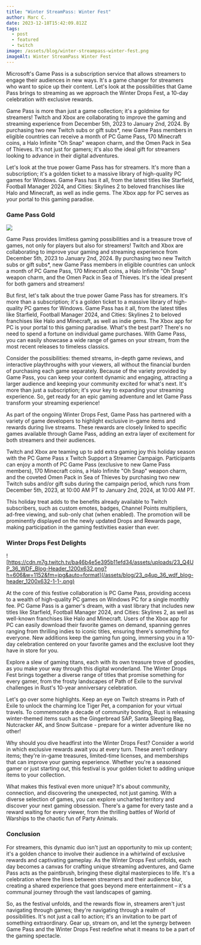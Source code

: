 ```yaml
---
title: "Winter StreamPass: Winter Fest"
author: Marc C.
date: 2023-12-18T15:42:09.812Z
tags:
  - post
  - featured
  - twitch
image: /assets/blog/winter-streampass-winter-fest.png
imageAlt: Winter StreamPass Winter Fest
---
```

Microsoft's Game Pass is a subscription service that allows streamers to engage their audiences in new ways. It's a game changer for streamers who want to spice up their content. Let's look at the possibilities that Game Pass brings to streaming as we approach the Winter Drops Fest, a 10-day celebration with exclusive rewards.

Game Pass is more than just a game collection; it's a goldmine for streamers! Twitch and Xbox are collaborating to improve the gaming and streaming experience from December 5th, 2023 to January 2nd, 2024. By purchasing two new Twitch subs or gift subs*, new Game Pass members in eligible countries can receive a month of PC Game Pass, 170 Minecraft coins, a Halo Infinite "Oh Snap" weapon charm, and the Omen Pack in Sea of Thieves. It's not just for gamers; it's also the ideal gift for streamers looking to advance in their digital adventures.

Let's look at the true power Game Pass has for streamers. It's more than a subscription; it's a golden ticket to a massive library of high-quality PC games for Windows. Game Pass has it all, from the latest titles like Starfield, Football Manager 2024, and Cities: Skylines 2 to beloved franchises like Halo and Minecraft, as well as indie gems. The Xbox app for PC serves as your portal to this gaming paradise.



### Game Pass Gold

![](/assets/blog/gpg.png)

Game Pass provides limitless gaming possibilities and is a treasure trove of games, not only for players but also for streamers! Twitch and Xbox are collaborating to improve your gaming and streaming experience from December 5th, 2023 to January 2nd, 2024. By purchasing two new Twitch subs or gift subs*, new Game Pass members in eligible countries can unlock a month of PC Game Pass, 170 Minecraft coins, a Halo Infinite "Oh Snap" weapon charm, and the Omen Pack in Sea of Thieves. It's the ideal present for both gamers and streamers!

But first, let's talk about the true power Game Pass has for streamers. It's more than a subscription; it's a golden ticket to a massive library of high-quality PC games for Windows. Game Pass has it all, from the latest titles like Starfield, Football Manager 2024, and Cities: Skylines 2 to beloved franchises like Halo and Minecraft, as well as indie gems. The Xbox app for PC is your portal to this gaming paradise. What's the best part? There's no need to spend a fortune on individual game purchases. With Game Pass, you can easily showcase a wide range of games on your stream, from the most recent releases to timeless classics.

Consider the possibilities: themed streams, in-depth game reviews, and interactive playthroughs with your viewers, all without the financial burden of purchasing each game separately. Because of the variety provided by Game Pass, you can keep your content dynamic and engaging, attracting a larger audience and keeping your community excited for what's next. It's more than just a subscription; it's your key to expanding your streaming experience. So, get ready for an epic gaming adventure and let Game Pass transform your streaming experience!

As part of the ongoing Winter Drops Fest, Game Pass has partnered with a variety of game developers to highlight exclusive in-game items and rewards during live streams. These rewards are closely linked to specific games available through Game Pass, adding an extra layer of excitement for both streamers and their audiences.

Twitch and Xbox are teaming up to add extra gaming joy this holiday season with the PC Game Pass x Twitch Support a Streamer Campaign. Participants can enjoy a month of PC Game Pass (exclusive to new Game Pass members), 170 Minecraft coins, a Halo Infinite "Oh Snap" weapon charm, and the coveted Omen Pack in Sea of Thieves by purchasing two new Twitch subs and/or gift subs during the campaign period, which runs from December 5th, 2023, at 10:00 AM PT to January 2nd, 2024, at 10:00 AM PT.

This holiday treat adds to the benefits already available to Twitch subscribers, such as custom emotes, badges, Channel Points multipliers, ad-free viewing, and sub-only chat (when enabled). The promotion will be prominently displayed on the newly updated Drops and Rewards page, making participation in the gaming festivities easier than ever.



### Winter Drops Fest Delights

![https://cdn.m7g.twitch.tv/ba46b4e5e395b11efd34/assets/uploads/23_Q4UP_36_WDF_Blog-Header_1200x632.png?h=606&w=1152&fm=jpg&auto=format](/assets/blog/23_q4up_36_wdf_blog-header_1200x632-1-1-.png)

At the core of this festive collaboration is PC Game Pass, providing access to a wealth of high-quality PC games on Windows PC for a single monthly fee. PC Game Pass is a gamer's dream, with a vast library that includes new titles like Starfield, Football Manager 2024, and Cities: Skylines 2, as well as well-known franchises like Halo and Minecraft. Users of the Xbox app for PC can easily download their favorite games on demand, spanning genres ranging from thrilling indies to iconic titles, ensuring there's something for everyone. New additions keep the gaming fun going, immersing you in a 10-day celebration centered on your favorite games and the exclusive loot they have in store for you. 

Explore a slew of gaming titans, each with its own treasure trove of goodies, as you make your way through this digital wonderland. The Winter Drops Fest brings together a diverse range of titles that promise something for every gamer, from the frosty landscapes of Path of Exile to the survival challenges in Rust's 10-year anniversary celebration.

Let's go over some highlights. Keep an eye on Twitch streams in Path of Exile to unlock the charming Ice Tiger Pet, a companion for your virtual travels. To commemorate a decade of community bonding, Rust is releasing winter-themed items such as the Gingerbread SAP, Santa Sleeping Bag, Nutcracker AK, and Snow Suitcase - prepare for a winter adventure like no other!

Why should you dive headfirst into the Winter Drops Fest? Consider a world in which exclusive rewards await you at every turn. These aren't ordinary items; they're in-game treasures, limited-time licenses, and memberships that can improve your gaming experience. Whether you're a seasoned gamer or just starting out, this festival is your golden ticket to adding unique items to your collection.

What makes this festival even more unique? It's about community, connection, and discovering the unexpected, not just gaming. With a diverse selection of games, you can explore uncharted territory and discover your next gaming obsession. There's a game for every taste and a reward waiting for every viewer, from the thrilling battles of World of Warships to the chaotic fun of Party Animals.



### Conclusion

For streamers, this dynamic duo isn't just an opportunity to mix up content; it's a golden chance to involve their audience in a whirlwind of exclusive rewards and captivating gameplay. As the Winter Drops Fest unfolds, each day becomes a canvas for crafting unique streaming adventures, and Game Pass acts as the paintbrush, bringing these digital masterpieces to life. It's a celebration where the lines between streamers and their audience blur, creating a shared experience that goes beyond mere entertainment – it's a communal journey through the vast landscapes of gaming.

So, as the festival unfolds, and the rewards flow in, streamers aren't just navigating through games; they're navigating through a realm of possibilities. It's not just a call to action; it's an invitation to be part of something extraordinary. Gear up, stream on, and let the synergy between Game Pass and the Winter Drops Fest redefine what it means to be a part of the gaming spectacle.